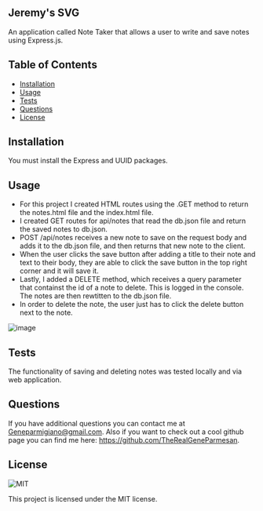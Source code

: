 ## Jeremy's SVG
    
   An application called Note Taker that allows a user to write and save notes using Express.js. 

## Table of Contents

- [Installation](#installation)
- [Usage](#usage)
- [Tests](#tests)
- [Questions](#questions)
- [License](#license)

## Installation

You must install the Express and UUID packages.


## Usage

- For this project I created HTML routes using the .GET method to return the notes.html file and the index.html file. 
- I created GET routes for api/notes that read the db.json file and return the saved notes to db.json. 
- POST /api/notes receives a new note to save on the request body and adds it to the db.json file, and then returns that new note to the client. 
- When the user clicks the save button after adding a title to their note and text to their body, they are able to click the save button in the top right corner and it will save it.
- Lastly, I added a DELETE method, which receives a query parameter that containst the id of a note to delete. This is logged in the console. The notes are then rewtitten to the db.json file.
- In order to delete the note, the user just has to click the delete button next to the note. 

![image](https://user-images.githubusercontent.com/119083185/224119217-16e0624f-2f91-47b1-b130-6cd73314084f.png)

## Tests

The functionality of saving and deleting notes was tested locally and via web application. 

## Questions

If you have additional questions you can contact me at Geneparmigiano@gmail.com. Also if you want to check out a cool github page you can find me here: https://github.com/TheRealGeneParmesan.

## License

![MIT](https://img.shields.io/badge/license-MIT-brightgreen)

This project is licensed under the MIT license.
